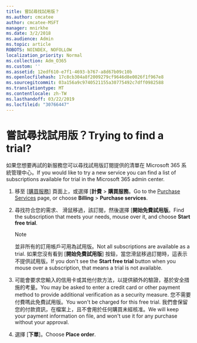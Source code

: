 ```yaml
---
title: 嘗試尋找試用版？
ms.author: cmcatee
author: cmcatee-MSFT
manager: mnirkhe
ms.date: 3/2/2018
ms.audience: Admin
ms.topic: article
ROBOTS: NOINDEX, NOFOLLOW
localization_priority: Normal
ms.collection: Adm_O365
ms.custom: ''
ms.assetid: 12edf610-e7f1-4693-b767-a8d67b09c10b
ms.openlocfilehash: 17c8cb304a8f2009279cf9646d8e0026f1f967e8
ms.sourcegitcommit: 03a156a9c9740521155a30775492c7dff0982588
ms.translationtype: MT
ms.contentlocale: zh-TW
ms.lasthandoff: 03/22/2019
ms.locfileid: "30766447"
---
```

# <a name="trying-to-find-a-trial"></a><span data-ttu-id="0e15c-102">嘗試尋找試用版？</span><span class="sxs-lookup"><span data-stu-id="0e15c-102">Trying to find a trial?</span></span>

<span data-ttu-id="0e15c-103">如果您想要再試的新服務您可以尋找試用版訂閱提供的清單在 Microsoft 365 系統管理中心。</span><span class="sxs-lookup"><span data-stu-id="0e15c-103">If you would like to try a new service you can find a list of subscriptions available for trial in the Microsoft 365 admin center.</span></span>
  
1. <span data-ttu-id="0e15c-104">移至 [[購買服務](https://go.microsoft.com/fwlink/p/?linkid=868433)] 頁面上，或選擇 [**計費** \> **購買服務**。</span><span class="sxs-lookup"><span data-stu-id="0e15c-104">Go to the [Purchase Services](https://go.microsoft.com/fwlink/p/?linkid=868433) page, or choose **Billing** \> **Purchase services**.</span></span>
    
2. <span data-ttu-id="0e15c-105">尋找符合您的需求、 滑鼠移過，該訂閱，然後選擇 [**開始免費試用版**。</span><span class="sxs-lookup"><span data-stu-id="0e15c-105">Find the subscription that meets your needs, mouse over it, and choose **Start free trial**.</span></span>
    
    > [!NOTE]
    > <span data-ttu-id="0e15c-106">並非所有的訂用帳戶可用為試用版。</span><span class="sxs-lookup"><span data-stu-id="0e15c-106">Not all subscriptions are available as a trial.</span></span> <span data-ttu-id="0e15c-107">如果您沒有看到 [**開始免費試用版**] 按鈕，當您滑鼠移過訂閱時，這表示不提供試用版。</span><span class="sxs-lookup"><span data-stu-id="0e15c-107">If you don't see the **Start free trial** button when you mouse over a subscription, that means a trial is not available.</span></span> 
  
3. <span data-ttu-id="0e15c-108">可能會要求您輸入的信用卡或其他付款方法，以提供額外的驗證，基於安全措施的考量。</span><span class="sxs-lookup"><span data-stu-id="0e15c-108">You may be asked to enter a credit card or other payment method to provide additional verification as a security measure.</span></span> <span data-ttu-id="0e15c-109">您不需要付費嗎此免費試用版。</span><span class="sxs-lookup"><span data-stu-id="0e15c-109">You won't be charged for this free trial.</span></span> <span data-ttu-id="0e15c-110">我們會保留您的付款資訊，在檔案上，且不會用於任何購買未經核准。</span><span class="sxs-lookup"><span data-stu-id="0e15c-110">We will keep your payment information on file, and won't use it for any purchase without your approval.</span></span>
    
4. <span data-ttu-id="0e15c-111">選擇 [**下單**]。</span><span class="sxs-lookup"><span data-stu-id="0e15c-111">Choose **Place order**.</span></span>
    

